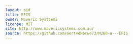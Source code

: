 ```yaml
---
layout: pid
title: EFIS
owner: Maveric Systsems
license: MIT
site: http://www.mavericsystems.com.au/
source: https://github.com/GertvdMerwe73/M260-a---EFIS
---
```

